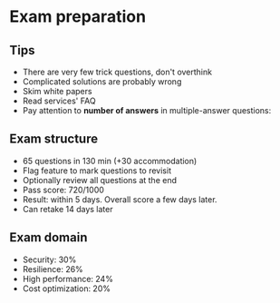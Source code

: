 # Exam preparation
## Tips
- There are very few trick questions, don't overthink
- Complicated solutions are probably wrong
- Skim white papers
- Read services' FAQ
- Pay attention to **number of answers** in multiple-answer questions:
## Exam structure
- 65 questions in 130 min (+30 accommodation)
- Flag feature to mark questions to revisit
- Optionally review all questions at the end
- Pass score: 720/1000
- Result: within 5 days. Overall score a few days later.
- Can retake 14 days later
## Exam domain
- Security: 30%
- Resilience: 26%
- High performance: 24%
- Cost optimization: 20%
